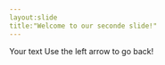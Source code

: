 ```yaml
---
layout:slide
title:"Welcome to our seconde slide!"
---
```

Your text
Use the left arrow to go back!

